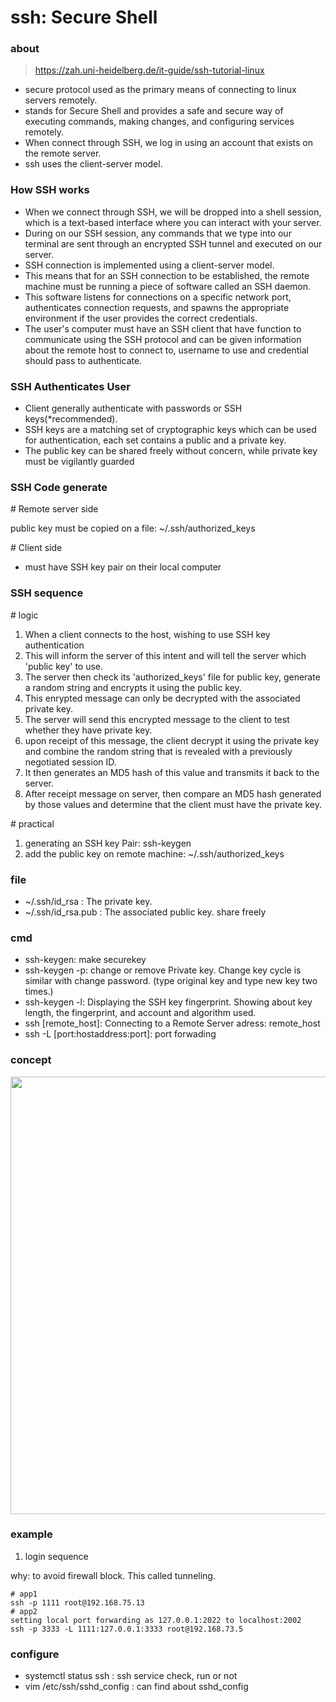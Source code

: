 # ssh: Secure Shell

### about

>https://zah.uni-heidelberg.de/it-guide/ssh-tutorial-linux
- secure protocol used as the primary means of connecting to linux servers remotely.
- stands for Secure Shell and provides a safe and secure way of executing commands, making changes, and configuring services remotely.
- When connect through SSH, we log in using an account that exists on the remote server.
- ssh uses the client-server model.


### How SSH works

- When we connect through SSH, we will be dropped into a shell session, which is a text-based interface where you can interact with your server.
- During on our SSH session, any commands that we type into our terminal are sent through an encrypted SSH tunnel and executed on our server.
- SSH connection is implemented using a client-server model.
- This means that for an SSH connection to be established, the remote machine must be running a piece of software called an SSH daemon.
- This software listens for connections on a specific network port, authenticates connection requests, and spawns the appropriate environment if the user provides the correct credentials.
- The user's computer must have an SSH client that have function to communicate using the SSH protocol and can be given information about the remote host to connect to, username to use and credential should pass to authenticate.

### SSH Authenticates User

- Client generally authenticate with passwords or SSH keys(*recommended). 
- SSH keys are a matching set of cryptographic keys which can be used for authentication, each set contains a public and a private key.
- The public key can be shared freely without concern, while private key must be vigilantly guarded

### SSH Code generate

\# Remote server side

public key must be copied on a file: ~/.ssh/authorized_keys

\# Client side

- must have SSH key pair on their local computer

### SSH sequence

\# logic 

1. When a client connects to the host, wishing to use SSH key authentication
2. This will inform the server of this intent and will tell the server which 'public key' to use.
3. The server then check its 'authorized_keys' file for public key, generate a random string and encrypts it using the public key.
4. This enrypted message can only be decrypted with the associated private key.
5. The server will send this encrypted message to the client to test whether they have private key.
6. upon receipt of this message, the client decrypt it using the private key and combine the random string that is revealed with a previously negotiated session ID. 
7. It then generates an MD5 hash of this value and transmits it back to the server.
8. After receipt message on server, then compare an MD5 hash generated by those values and determine that the client must have the private key.

\# practical

1. generating an SSH key Pair: ssh-keygen
2. add the public key on remote machine: ~/.ssh/authorized_keys


### file

- ~/.ssh/id_rsa     : The private key.
- ~/.ssh/id_rsa.pub : The associated public key. share freely

### cmd

- ssh-keygen: make securekey
- ssh-keygen -p: change or remove Private key. Change key cycle is similar with change password. (type original key and type new key two times.)
- ssh-keygen -l: Displaying the SSH key fingerprint. Showing about key length, the fingerprint, and account and algorithm used.
- ssh [remote_host]: Connecting to a Remote Server adress: remote_host
- ssh -L [port:hostaddress:port]: port forwading


### concept

<img src="../public/a03_ssh-01.png" style="width:700px">


### example

1. login sequence

why: to avoid firewall block. This called tunneling.

```
# app1
ssh -p 1111 root@192.168.75.13
# app2
setting local port forwarding as 127.0.0.1:2022 to localhost:2002
ssh -p 3333 -L 1111:127.0.0.1:3333 root@192.168.73.5
```

### configure

- systemctl status ssh      : ssh service check, run or not
- vim /etc/ssh/sshd_config  : can find about sshd_config